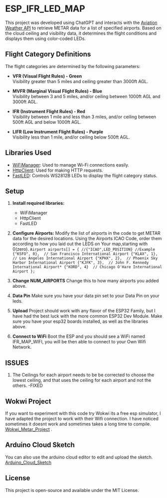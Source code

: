 # ESP_IFR_LED_MAP

This project was developed using ChatGPT and interacts with the [Aviation Weather API](https://aviationweather.gov/) to retrieve METAR data for a list of specified airports. Based on the cloud ceiling and visibility data, it determines the flight conditions and displays them using color-coded LEDs.

## Flight Category Definitions

The flight categories are determined by the following parameters:

- **VFR (Visual Flight Rules) - Green**  
  Visibility greater than 5 miles and ceiling greater than 3000ft AGL.

- **MVFR (Marginal Visual Flight Rules) - Blue**  
  Visibility between 3 and 5 miles, and/or ceiling between 1000ft AGL and 3000ft AGL.

- **IFR (Instrument Flight Rules) - Red**  
  Visibility between 1 mile and less than 3 miles, and/or ceiling between 500ft AGL and below 1000ft AGL.

- **LIFR (Low Instrument Flight Rules) - Purple**  
  Visibility less than 1 mile, and/or ceiling below 500ft AGL.

## Libraries Used

- [WiFiManager](https://github.com/tzapu/WiFiManager): Used to manage Wi-Fi connections easily.
- [HttpClient](https://github.com/amcewen/HttpClient): Used for making HTTP requests.
- [FastLED](https://github.com/FastLED/FastLED): Controls WS2812B LEDs to display the flight category status.

## Setup

1. **Install required libraries:**
   - WiFiManager
   - HttpClient
   - FastLED

2. **Configure Airports:**
   Modify the list of airports in the code to get METAR data for the desired locations. Using the Airports ICAO Code, order them according to how you laid out the LEDS on Your map,starting with 0(zero).
   `Airport airports[] = {
   //{"ICAO",LED_POSITION} //Example
  {"KSFO", 0},  // San Francisco International Airport
  {"KLAX", 1},  // Los Angeles International Airport
  {"KPHX", 2},  // Phoenix Sky Harbor International Airport
  {"KJFK", 3},  // John F. Kennedy International Airport*
  {"KORD", 4}  // Chicago O'Hare International Airport
  };`
4. **Change NUM_AIRPORTS**
  Change this to how many airports you added above.
5. **Data Pin**
  Make sure you have your data pin set to your Data Pin on your leds. 
6. **Upload**
  Project should work with any flavor of the ESP32 Family, but I have had the best luck with the more common ESP32 Dev Module. Make sure you have your esp32 boards installed, as well as the libraries above. 
7. **Connect to WiFi**
   Boot the ESP and you should see a WiFi named IFR_MAP_WIFI, you will be then able to connect to your Own Wifi Network.

## ISSUES 
1. The Ceilings for each airport needs to be be corrected to choose the lowest ceiling, and that uses the ceiling for each airport and not the others. -FIXED

## Wokwi Project 
If you want to experiment with this code try Wokwi its a free esp simulator, I have adapted the project to work with their Wifi connection. I have noticed sometimes it doesnt work and sometimes takes a long time to compile. [Wokwi_Metar_Project](https://wokwi.com/projects/418459180318780417) .

## Arduino Cloud Sketch
You can also use the arduino cloud editor to edit and upload the sketch. 
[Arduino_Cloud_Sketch](https://app.arduino.cc/sketches/994ec304-6f9b-4d0b-b816-7703e34aebc3?view-mode=preview)
## License

This project is open-source and available under the MIT License.
